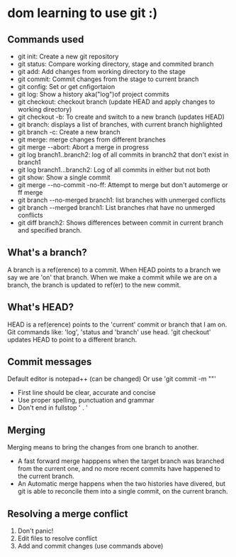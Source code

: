 # dom learning to use git :)

## Commands used 

- git init: Create a new git repository
- git status: Compare working directory, stage and commited branch
- git add: Add changes from working directory to the stage
- git commit: Commit changes from the stage to current branch 
- git config: Set or get cnfigortaion
- git log: Show a history aka("log")of project commits
- git checkout: checkout branch (update HEAD and apply changes to working directory)
- git checkout -b: To create and switch to a new branch (updates HEAD)
- git branch: displays a list  of branches, with current branch highlighted
- git branch -c: Create a new branch 
- git merge: merge changes from different branches
- git merge --abort: Abort a merge in progress
- git log branch1..branch2: log of all commits in branch2 that don't exist in branch1
- git log branch1...branch2: Log of all commits in either but not both
- git show: Show a single commit
- git merge --no-commit -no-ff: Attempt to merge but don't automerge or ff merge
- git branch --no-merged branch1: list branches with unmerged conflicts
- git branch --merged branch1: List branches rhat have no unmerged conflicts
- git diff branch2: Shows differences between commit in current branch and specified branch.


## What's a branch?

A branch is a ref(erence) to a commit. When HEAD points to a branch we say we are 'on' that branch. When we make
a commit while we are on a branch, the branch is updated to ref(er) to the new commit.

## What's HEAD?

HEAD is a ref(erence) points to the 'current' commit or branch that I am on. Git commands like: 'log', 'status and
 'branch' use head. 'git checkout' updates HEAD to point to a different branch.
 
## Commit messages 
 
Default editor is notepad++ (can be changed)
Or use 'git commit -m "<message>"'
- First line should be clear, accurate and concise
- Use proper spelling, punctuation and grammar
- Don't end in fullstop ' . '

## Merging

Merging means to bring the changes from one branch to another.
- A fast forward merge happpens when the target branch was branched from the current one, and no more recent commits have happened to the current branch.
- An Automatic merge happens when the two histories have divered, but git is able to reconcile them into a single commit, on the current branch.

## Resolving a merge conflict 

1. Don't panic!
2. Edit files to resolve conflict
3. Add and commit changes (use commands above)



